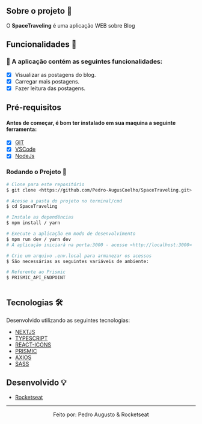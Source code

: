 ## Sobre o projeto 💬

O **SpaceTraveling** é uma aplicação WEB sobre Blog

## Funcionalidades 🧠

###  📕 A aplicação contém as seguintes funcionalidades:

- [x] Visualizar as postagens do blog.
- [x] Carregar mais postagens.
- [x] Fazer leitura das postagens.

## Pré-requisitos
#### Antes de começar, é bom ter instalado em sua maquina a seguinte ferramenta:
- [x] [GIT](https://git-scm.com/)
- [x] [VSCode](https://code.visualstudio.com/)
- [x] [NodeJs](https://nodejs.org/en/)

### Rodando o Projeto 📖

```bash
# Clone para este repositório
$ git clone <https://github.com/Pedro-AugusCoelho/SpaceTraveling.git>

# Acesse a pasta do projeto no terminal/cmd
$ cd SpaceTraveling

# Instale as dependências
$ npm install / yarn

# Execute a aplicação em modo de desenvolvimento
$ npm run dev / yarn dev
# A aplicação iniciará na porta:3000 - acesse <http://localhost:3000>

# Crie um arquivo .env.local para armanezar os acessos
$ São necessárias as seguintes variáveis de ambiente:

# Referente ao Prismic
$ PRISMIC_API_ENDPOINT
 
 ```

## Tecnologias 🛠

Desenvolvido utilizando as seguintes tecnologias:

- [NEXTJS](https://nextjs.org/)
- [TYPESCRIPT](https://www.typescriptlang.org/)
- [REACT-ICONS](https://react-icons.github.io/react-icons/)
- [PRISMIC](https://prismic.io/)
- [AXIOS](https://axios-http.com/docs/intro)
- [SASS](https://sass-lang.com/)

## Desenvolvido 💡

- [Rocketseat](https://www.rocketseat.com.br/)

****************

<p align="center">Feito por: Pedro Augusto & Rocketseat</p>

